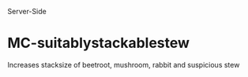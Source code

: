 Server-Side
# MC-suitablystackablestew
Increases stacksize of beetroot, mushroom, rabbit and suspicious stew
